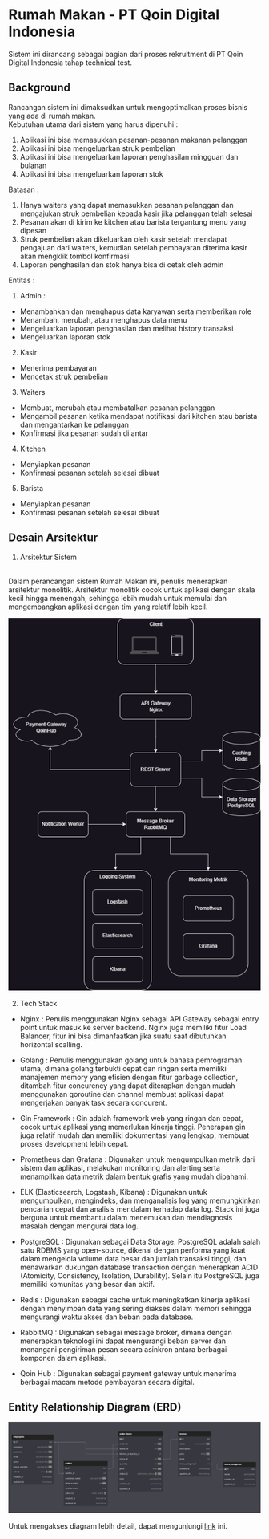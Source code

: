 # Rumah Makan - PT Qoin Digital Indonesia
Sistem ini dirancang sebagai bagian dari proses rekruitment di PT Qoin Digital Indonesia tahap technical test.

## Background
Rancangan sistem ini dimaksudkan untuk mengoptimalkan proses bisnis yang ada di rumah makan. 
<br />
Kebutuhan utama dari sistem yang harus dipenuhi :
1. Aplikasi ini bisa memasukkan pesanan-pesanan makanan pelanggan
2. Aplikasi ini bisa mengeluarkan struk pembelian
3. Aplikasi ini bisa mengeluarkan laporan penghasilan mingguan dan bulanan
4. Aplikasi ini bisa mengeluarkan laporan stok

Batasan :
1. Hanya waiters yang dapat memasukkan pesanan pelanggan dan mengajukan struk pembelian kepada kasir jika pelanggan telah selesai
2. Pesanan akan di kirim ke kitchen atau barista tergantung menu yang dipesan
3. Struk pembelian akan dikeluarkan oleh kasir setelah mendapat pengajuan dari waiters, kemudian setelah pembayaran diterima kasir akan mengklik tombol konfirmasi
4. Laporan penghasilan dan stok hanya bisa di cetak oleh admin

Entitas :
1. Admin :
- Menambahkan dan menghapus data karyawan serta memberikan role
- Menambah, merubah, atau menghapus data menu
- Mengeluarkan laporan penghasilan dan melihat history transaksi
- Mengeluarkan laporan stok

2. Kasir
- Menerima pembayaran
- Mencetak struk pembelian

3. Waiters
- Membuat, merubah atau membatalkan pesanan pelanggan
- Mengambil pesanan ketika mendapat notifikasi dari kitchen atau barista dan mengantarkan ke pelanggan
- Konfirmasi jika pesanan sudah di antar

4. Kitchen
- Menyiapkan pesanan
- Konfirmasi pesanan setelah selesai dibuat

5. Barista
- Menyiapkan pesanan
- Konfirmasi pesanan setelah selesai dibuat

## Desain Arsitektur
1. Arsitektur Sistem
<br />
Dalam perancangan sistem Rumah Makan ini, penulis menerapkan arsitektur monolitik. Arsitektur monolitik cocok untuk aplikasi dengan skala kecil hingga menengah, sehingga lebih mudah untuk memulai dan mengembangkan aplikasi dengan tim yang relatif lebih kecil.

![system desing](./assets/system_design.png)

2. Tech Stack
- Nginx : Penulis menggunakan Nginx sebagai API Gateway sebagai entry point untuk masuk ke server backend. Nginx juga memiliki fitur Load Balancer, fitur ini bisa dimanfaatkan jika suatu saat dibutuhkan horizontal scalling.

- Golang : Penulis menggunakan golang untuk bahasa pemrograman utama, dimana golang terbukti cepat dan ringan serta memiliki manajemen memory yang efisien dengan fitur garbage collection, ditambah fitur concurency yang dapat diterapkan dengan mudah menggunakan goroutine dan channel membuat aplikasi dapat mengerjakan banyak task secara concurent.

- Gin Framework : Gin adalah framework web yang ringan dan cepat, cocok untuk aplikasi yang memerlukan kinerja tinggi. Penerapan gin juga relatif mudah dan memiliki dokumentasi yang lengkap, membuat proses development lebih cepat.

- Prometheus dan Grafana : Digunakan untuk mengumpulkan metrik dari sistem dan aplikasi, melakukan monitoring dan alerting serta menampilkan data metrik dalam bentuk grafis yang mudah dipahami.

- ELK (Elasticsearch, Logstash, Kibana) : Digunakan untuk mengumpulkan, mengindeks, dan menganalisis log yang memungkinkan pencarian cepat dan analisis mendalam terhadap data log. Stack ini juga berguna untuk membantu dalam menemukan dan mendiagnosis masalah dengan mengurai data log.

- PostgreSQL : Digunakan sebagai Data Storage. PostgreSQL adalah salah satu RDBMS yang open-source, dikenal dengan performa yang kuat dalam mengelola volume data besar dan jumlah transaksi tinggi, dan menawarkan dukungan database transaction dengan menerapkan ACID (Atomicity, Consistency, Isolation, Durability). Selain itu PostgreSQL juga memiliki komunitas yang besar dan aktif.

- Redis : Digunakan sebagai cache untuk meningkatkan kinerja aplikasi dengan menyimpan data yang sering diakses dalam memori sehingga mengurangi waktu akses dan beban pada database.

- RabbitMQ : Digunakan sebagai message broker, dimana dengan menerapkan teknologi ini dapat mengurangi beban server dan menangani pengiriman pesan secara asinkron antara berbagai komponen dalam aplikasi.

- Qoin Hub : Digunakan sebagai payment gateway untuk menerima berbagai macam metode pembayaran secara digital.

## Entity Relationship Diagram (ERD)

![erd](./assets/erd.png)

Untuk mengakses diagram lebih detail, dapat mengunjungi [link](https://dbdiagram.io/d/Rumah-Makan-PT-Qoin-Digital-651faf7affbf5169f027fd94) ini.
